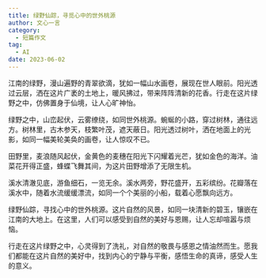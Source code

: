 ```yaml
---
title: 绿野仙踪，寻觅心中的世外桃源
author: 文心一言
category:
  - 短篇作文
tag:
  - AI
date: 2023-06-02
---
```


江南的绿野，漫山遍野的青翠欲滴，犹如一幅山水画卷，展现在世人眼前。阳光透过云层，洒在这片广袤的土地上，暖风拂过，带来阵阵清新的花香。行走在这片绿野之中，仿佛置身于仙境，让人心旷神怡。

绿野之中，山峦起伏，云雾缭绕，如同世外桃源。蜿蜒的小路，穿过树林，通往远方。树林里，古木参天，枝繁叶茂，遮天蔽日。阳光透过树叶，洒在地面上的光影，如同一幅美轮美奂的画卷，让人惊叹不已。

田野里，麦浪随风起伏，金黄色的麦穗在阳光下闪耀着光芒，犹如金色的海洋。油菜花开得正盛，蜂蝶飞舞其间，为这片田野增添了无限生机。

溪水清澈见底，游鱼细石，一览无余。溪水两旁，野花盛开，五彩缤纷。花瓣落在溪水中，随着水流缓缓漂流，如同一个个美丽的小船，载着心愿飘向远方。

绿野仙踪，寻找心中的世外桃源。这片自然的风景，如同一块清新的碧玉，镶嵌在江南的大地上。在这里，人们可以感受到自然的美好与恩赐，让人忘却喧嚣与烦恼。

行走在这片绿野之中，心灵得到了洗礼，对自然的敬畏与感恩之情油然而生。愿我们都能在这片自然的美好中，找到内心的宁静与平衡，感悟生命的真谛，感受人生的意义。